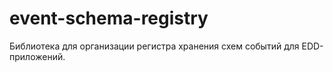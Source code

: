 # event-schema-registry

Библиотека для организации регистра хранения схем событий для EDD-приложений.
